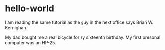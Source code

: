 # hello-world
I am reading the same tutorial as the guy in the next office says Brian W. Kernighan.

My dad bought me a real bicycle for sy sixteenth birthday.
  My first presonal computer was an HP-25.
